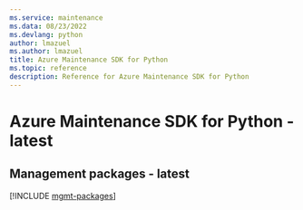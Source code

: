 ```yaml
---
ms.service: maintenance
ms.data: 08/23/2022
ms.devlang: python
author: lmazuel
ms.author: lmazuel
title: Azure Maintenance SDK for Python
ms.topic: reference
description: Reference for Azure Maintenance SDK for Python
---
```

# Azure Maintenance SDK for Python - latest

## Management packages - latest
[!INCLUDE [mgmt-packages](maintenance-mgmt-index.md)]
